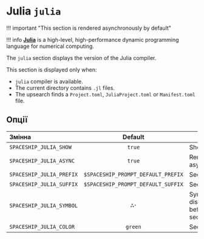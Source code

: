 # Julia `julia`

!!! important "This section is rendered asynchronously by default"

!!! info
    [**Julia**](https://julialang.org) is a high-level, high-performance dynamic programming language for numerical computing.

The `julia` section displays the version of the Julia compiler.

This section is displayed only when:

* `julia` compiler is available.
* The current directory contains `.jl` files.
* The upsearch finds a `Project.toml`, `JuliaProject.toml` or `Manifest.toml` file.

## Опції

| Змінна                   |              Default               | Meaning                             |
|:------------------------ |:----------------------------------:| ----------------------------------- |
| `SPACESHIP_JULIA_SHOW`   |               `true`               | Show section                        |
| `SPACESHIP_JULIA_ASYNC`  |               `true`               | Render section asynchronously       |
| `SPACESHIP_JULIA_PREFIX` | `$SPACESHIP_PROMPT_DEFAULT_PREFIX` | Section's prefix                    |
| `SPACESHIP_JULIA_SUFFIX` | `$SPACESHIP_PROMPT_DEFAULT_SUFFIX` | Section's suffix                    |
| `SPACESHIP_JULIA_SYMBOL` |                `ஃ·`                | Symbol displayed before the section |
| `SPACESHIP_JULIA_COLOR`  |              `green`               | Section's color                     |
